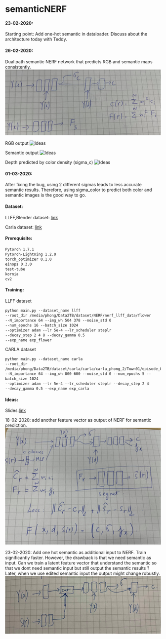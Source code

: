 # semanticNERF

#### 23-02-2020:
Starting point: Add one-hot semantic in dataloader. Discuss about the architecture today with Teddy.

#### 26-02-2020:
Dual path semantic NERF network that predicts RGB and semantic maps consistently.
![](/images/dual_path_semanticNERF.jpg "Ideas")

RGB output
![](/images/dual_path_RGB.gif "Ideas")

Semantic output
![](/images/dual_path_semantic.gif "Ideas")

Depth predicted by color density (sigma_c)
![](/images/dual_path_depth.gif "Ideas")

[comment]: <> (Depth predicted by sematic density &#40;sigma_s&#41;)

[comment]: <> (![]&#40;/images/dual_path_depth_seg.gif "Ideas"&#41;)

#### 01-03-2020:
After fixing the bug, using 2 different sigmas leads to less accurate semantic results. Therefore, using sigma_color to predict both color and semantic images is the good way to go.


#### Dataset:
LLFF,Blender dataset: [link](https://drive.google.com/drive/folders/128yBriW1IG_3NJ5Rp7APSTZsJqdJdfc1)

Carla dataset: [link](https://drive.google.com/file/d/1ZYIlupT8-Zm7w8G4br2ZoyJfKEEAyEK-/view?ts=6030149b)

#### Prerequisite:
```
Pytorch 1.7.1
Pytorch-Lightning 1.2.0
torch_optimizer 0.1.0 
einops 0.3.0
test-tube
kornia
cv2
```

#### Training:
LLFF dataset
```
python main.py --dataset_name llff 
--root_dir /media/phong/Data2TB/dataset/NERF/nerf_llff_data/flower 
--N_importance 64 --img_wh 504 378 --noise_std 0 
--num_epochs 16 --batch_size 1024 
--optimizer adam --lr 5e-4 --lr_scheduler steplr 
--decay_step 2 4 8 --decay_gamma 0.5 
--exp_name exp_flower
```

CARLA dataset
```
python main.py --dataset_name carla
--root_dir
/media/phong/Data2TB/dataset/carla/carla/carla_phong_2/Town01/episode_00001/000000
--N_importance 64 --img_wh 800 600 --noise_std 0 --num_epochs 5 --batch_size 1024
--optimizer adam --lr 5e-4 --lr_scheduler steplr --decay_step 2 4  
--decay_gamma 0.5 --exp_name exp_carla
```

#### Ideas:
Slides:[link](https://docs.google.com/presentation/d/1s9k5OCkHxywoAk8Ab2kk8J5DApcRCgLtf2DzNNI3nO4/edit#slide=id.gb4f7efcc71_0_64)

18-02-2020: add another feature vector as output of NERF for semantic prediction.
![](/images/img.png "Ideas")

23-02-2020: Add one hot semantic as additional input to NERF. Train significantly faster.
However, the drawback is that we need semantic as input. Can we train a latent feature vector that understand the semantic so that we dont need semantic input but still output the semantic results ?
Later, when we use edited semantic input the output might change robustly.
![](/images/ideas_23-02-2020.jpg "Ideas")
